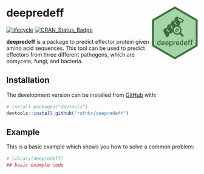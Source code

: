
<!-- README.md is generated from README.Rmd. Please edit that file -->

# deepredeff <img src="man/figures/logo.png" align="right" width="120" />

<!-- badges: start -->

[![lifecycle](https://img.shields.io/badge/lifecycle-experimental-orange.svg)](https://www.tidyverse.org/lifecycle/#experimental)
[![CRAN\_Status\_Badge](https://www.r-pkg.org/badges/version/biodosetools)](https://cran.r-project.org/package=biodosetools)
<!-- badges: end -->

**deepredeff** is a package to predict effector protein given amino acid
sequences. This tool can be used to predict effectors from three
different pathogens, which are oomycete, fungi, and
bacteria.

## Installation

<!-- You can install the released version of deepredeff from [CRAN](https://CRAN.R-project.org) with: -->

<!-- ``` r -->

<!-- install.packages("deepredeff") -->

<!-- ``` -->

The development version can be installed from
[GitHub](https://github.com/) with:

``` r
# install.packages("devtools")
devtools::install_github("ruthkr/deepredeff")
```

## Example

This is a basic example which shows you how to solve a common problem:

``` r
# library(deepredeff)
## basic example code
```
